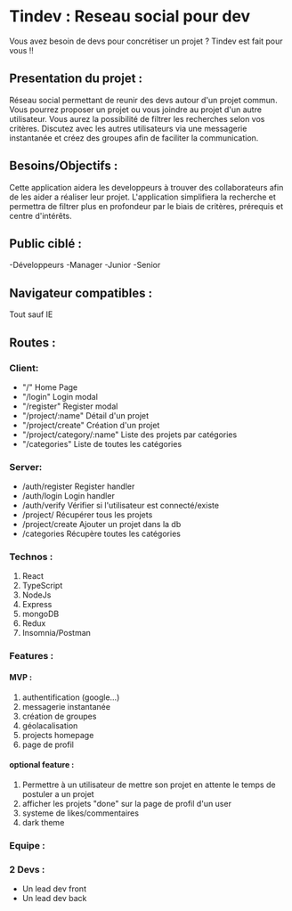 # Tindev : Reseau social pour dev

Vous avez besoin de devs pour concrétiser un projet ? Tindev est fait pour vous !!

## Presentation du projet :

Réseau social permettant de reunir des devs autour d'un projet commun.
Vous pourrez proposer un projet ou vous joindre au projet d'un autre utilisateur.
Vous aurez la possibilité de filtrer les recherches selon vos critères.
Discutez avec les autres utilisateurs via une messagerie instantanée et créez des groupes afin de faciliter la communication.

## Besoins/Objectifs :
Cette application aidera les developpeurs à trouver des collaborateurs afin de les aider a réaliser leur projet.
L'application simplifiera la recherche et permettra de filtrer plus en profondeur par le biais de critères, prérequis et centre d'intérêts.

## Public ciblé :
-Développeurs
-Manager
-Junior
-Senior

## Navigateur compatibles : 
Tout sauf IE

## Routes :

### Client:
- "/" Home Page
- "/login" Login modal
- "/register" Register modal
- "/project/:name" Détail d'un projet
- "/project/create" Création d'un projet
- "/project/category/:name" Liste des projets par catégories
- "/categories" Liste de toutes les catégories

### Server:
- /auth/register Register handler
- /auth/login Login handler
- /auth/verify Vérifier si l'utilisateur est connecté/existe
- /project/ Récupérer tous les projets
- /project/create Ajouter un projet dans la db
- /categories Récupère toutes les catégories


### Technos :

1. React 
2. TypeScript
3. NodeJs
4. Express
5. mongoDB
6. Redux
7. Insomnia/Postman


### Features :

 #### MVP :
1. authentification (google...) 
2. messagerie instantanée
3. création de groupes
4. géolacalisation 
5. projects homepage
1. page de profil  

 #### optional feature :
1. Permettre à un utilisateur de mettre son projet en attente le temps de postuler a un projet
1. afficher les projets "done" sur la page de profil d'un user 
1. systeme de likes/commentaires
2. dark theme


### Equipe :

### 2 Devs :

- Un lead dev front 
- Un lead dev back


